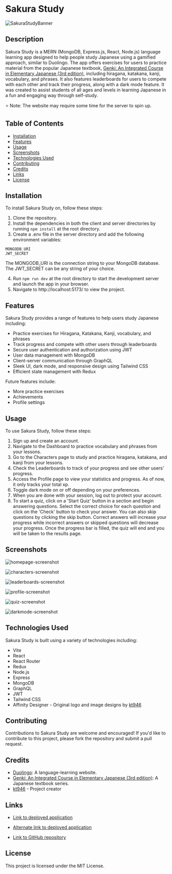 # Sakura Study

![SakuraStudyBanner](https://user-images.githubusercontent.com/103476893/235792567-191bd114-efb2-422b-9f50-db69138e6582.jpg 'Sakura Study Logo')

## Description

Sakura Study is a MERN (MongoDB, Express.js, React, Node.js) language learning app designed to help people study Japanese using a gamified approach, similar to Duolingo. The app offers exercises for users to practice material from the popular Japanese textbook, [Genki: An Integrated Course in Elementary Japanese (3rd edition)](https://genki3.japantimes.co.jp/en/), including hiragana, katakana, kanji, vocabulary, and phrases. It also features leaderboards for users to compete with each other and track their progress, along with a dark mode feature. It was created to assist students of all ages and levels in learning Japanese in a fun and engaging way through self-study.

⭐ Note: The website may require some time for the server to spin up.

## Table of Contents

- [Installation](#installation)
- [Features](#features)
- [Usage](#usage)
- [Screenshots](#screenshots)
- [Technologies Used](#technologies-used)
- [Contributing](#contributing)
- [Credits](#credits)
- [Links](#links)
- [License](#license)

## Installation

To install Sakura Study on, follow these steps:

1. Clone the repository.
2. Install the dependencies in both the client and server directories by running `npm install` at the root directory.
3. Create a .env file in the server directory and add the following environment variables:

```
MONGODB_URI
JWT_SECRET
```

The MONGODB_URI is the connection string to your MongoDB database. The JWT_SECRET can be any string of your choice.

4. Run `npm run dev` at the root directory to start the development server and launch the app in your browser.
5. Navigate to http://localhost:5173/ to view the project.

## Features

Sakura Study provides a range of features to help users study Japanese including:

- Practice exercises for Hiragana, Katakana, Kanji, vocabulary, and phrases
- Track progress and compete with other users through leaderboards
- Secure user authentication and authorization using JWT
- User data management with MongoDB
- Client-server communication through GraphQL
- Sleek UI, dark mode, and responsive design using Tailwind CSS
- Efficient state management with Redux

Future features include:

- More practice exercises
- Achievements
- Profile settings

## Usage

To use Sakura Study, follow these steps:

1. Sign up and create an account.
2. Navigate to the Dashboard to practice vocabulary and phrases from your lessons.
3. Go to the Characters page to study and practice hiragana, katakana, and kanji from your lessons.
4. Check the Leaderboards to track of your progress and see other users' progress.
5. Access the Profile page to view your statistics and progress. As of now, it only tracks your total xp.
6. Toggle dark mode on or off depending on your preferences.
7. When you are done with your session, log out to protect your account.
8. To start a quiz, click on a 'Start Quiz' button in a section and begin answering questions. Select the correct choice for each question and click on the 'Check' button to check your answer. You can also skip questions by clicking the skip button. Correct answers will increase your progress while incorrect answers or skipped questions will decrease your progress. Once the progress bar is filled, the quiz will end and you will be taken to the results page.

## Screenshots

![homepage-screenshot](https://user-images.githubusercontent.com/103476893/236004214-8d6d83cd-2da8-4c5d-80de-b73d3ff52401.png 'Homepage Screenshot')

![characters-screenshot](https://user-images.githubusercontent.com/103476893/236004396-ca697d4d-8f88-4f0d-a984-2e23c86001eb.png 'Characters Page Screenshot')

![leaderboards-screenshot](https://user-images.githubusercontent.com/103476893/236004651-b7ec2888-c19f-4678-9f38-1124988bbe4b.png 'Leaderboards Page Screenshot')

![profile-screenshot](https://user-images.githubusercontent.com/103476893/236004699-44ce7f1c-a649-43eb-a051-f6f32f17c271.png 'Profile Page Screenshot')

![quiz-screenshot](https://user-images.githubusercontent.com/103476893/236004756-fbe09636-c37d-456c-9475-65c3fde118cc.png 'Quiz Screenshot')

![darkmode-screenshot](https://user-images.githubusercontent.com/103476893/236004790-f5a9ea30-56e6-46fa-a68d-db221d19a6dd.png 'Dark Mode Screenshot')

## Technologies Used

Sakura Study is built using a variety of technologies including:

- Vite
- React
- React Router
- Redux
- Node.js
- Express
- MongoDB
- GraphQL
- JWT
- Tailwind CSS
- Affinity Designer -  Original logo and image designs by [kt946](https://github.com/kt946)

## Contributing

Contributions to Sakura Study are welcome and encouraged! If you'd like to contribute to this project, please fork the repository and submit a pull request.

## Credits

- [Duolingo](https://www.duolingo.com/): A language-learning website.
- [Genki: An Integrated Course in Elementary Japanese (3rd edition)](https://genki3.japantimes.co.jp/en/): A Japanese textbook series.
- [kt946](https://github.com/kt946) - Project creator

## Links

- [Link to deployed application](https://sakurastudy.herokuapp.com)

- [Alternate link to deployed application](https://sakurastudy.onrender.com/)

- [Link to GitHub repository](https://github.com/kt946/japanese-quiz-mern-app)

## License

This project is licensed under the MIT License.
